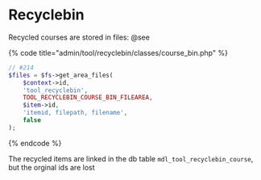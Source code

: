 # Recyclebin

Recycled courses are stored in files: @see 

{% code title="admin/tool/recyclebin/classes/course\_bin.php" %}
```php
// #214
$files = $fs->get_area_files(
    $context->id, 
    'tool_recyclebin', 
    TOOL_RECYCLEBIN_COURSE_BIN_FILEAREA, 
    $item->id,
    'itemid, filepath, filename', 
    false
);
```
{% endcode %}

The recycled items are linked in the db table `mdl_tool_recyclebin_course`, but the orginal ids are lost

